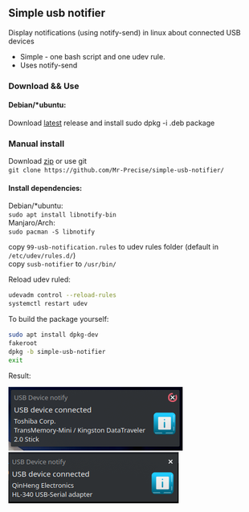 ## Simple usb notifier
Display notifications (using notify-send) in linux about connected USB devices  

- Simple - one bash script and one udev rule.
- Uses notify-send  

### Download && Use
#### Debian/*ubuntu:  
Download [latest](https://github.com/Mr-Precise/simple-usb-notifier/releases/latest) release and install sudo dpkg -i .deb package 

### Manual install  
Download [zip](https://github.com/Mr-Precise/simple-usb-notifier/archive/refs/heads/main.zip) or use git  
`git clone https://github.com/Mr-Precise/simple-usb-notifier/`  

#### Install dependencies:  
Debian/*ubuntu:  
`sudo apt install libnotify-bin`  
Manjaro/Arch:  
`sudo pacman -S libnotify`  

copy `99-usb-notification.rules` to udev rules folder (default in `/etc/udev/rules.d/`)  
copy `susb-notifier` to `/usr/bin/`  

Reload udev ruled:  
```bash
udevadm control --reload-rules
systemctl restart udev
```

To build the package yourself:
```bash
sudo apt install dpkg-dev
fakeroot
dpkg -b simple-usb-notifier
exit
```

Result:

![USB Flash](images/1.png) ![USB TTL](images/2.png)
